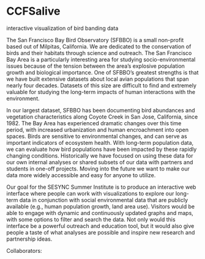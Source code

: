 # CCFSalive
interactive visualization of bird banding data 

The San Francisco Bay Bird Observatory (SFBBO) is a small non-profit based out of Milpitas, California. We are dedicated to the conservation of birds and their habitats through science and outreach. The San Francisco Bay Area is a particularly interesting area for studying socio-environmental issues because of the tension between the area’s explosive population growth and biological importance. One of SFBBO’s greatest strengths is that we have built extensive datasets about local avian populations that span nearly four decades. Datasets of this size are difficult to find and extremely valuable for studying the long-term impacts of human interactions with the environment.

In our largest dataset, SFBBO has been documenting bird abundances and vegetation characteristics along Coyote Creek in San Jose, California, since 1982. The Bay Area has experienced dramatic changes over this time period, with increased urbanization and human encroachment into open spaces. Birds are sensitive to environmental changes, and can serve as important indicators of ecosystem health. With long-term population data, we can evaluate how bird populations have been impacted by these rapidly changing conditions. Historically we have focused on using these data for our own internal analyses or shared subsets of our data with partners and students in one-off projects. Moving into the future we want to make our data more widely accessible and easy for anyone to utilize.

Our goal for the SESYNC Summer Institute is to produce an interactive web interface where people can work with visualizations to explore our long-term data in conjunction with social environmental data that are publicly available (e.g., human population growth, land area use). Visitors would be able to engage with dynamic and continuously updated graphs and maps, with some options to filter and search the data. Not only would this interface be a powerful outreach and education tool, but it would also give people a taste of what analyses are possible and inspire new research and partnership ideas.

Collaborators:
